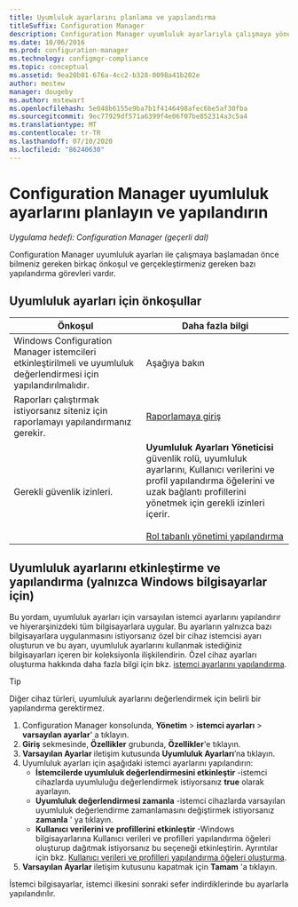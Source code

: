 ```yaml
---
title: Uyumluluk ayarlarını planlama ve yapılandırma
titleSuffix: Configuration Manager
description: Configuration Manager uyumluluk ayarlarıyla çalışmaya yönelik önkoşullar ve yapılandırma görevleri hakkında bilgi edinin.
ms.date: 10/06/2016
ms.prod: configuration-manager
ms.technology: configmgr-compliance
ms.topic: conceptual
ms.assetid: 9ea20b01-676a-4cc2-b328-0098a41b202e
author: mestew
manager: dougeby
ms.author: mstewart
ms.openlocfilehash: 5e048b6155e9ba7b1f4146498afec6be5af30fba
ms.sourcegitcommit: 9ec77929df571a6399f4e06f07be852314a3c5a4
ms.translationtype: MT
ms.contentlocale: tr-TR
ms.lasthandoff: 07/10/2020
ms.locfileid: "86240630"
---
```

# <a name="plan-for-and-configure-compliance-settings-in-configuration-manager"></a>Configuration Manager uyumluluk ayarlarını planlayın ve yapılandırın

*Uygulama hedefi: Configuration Manager (geçerli dal)*

Configuration Manager uyumluluk ayarları ile çalışmaya başlamadan önce bilmeniz gereken birkaç önkoşul ve gerçekleştirmeniz gereken bazı yapılandırma görevleri vardır.  

## <a name="prerequisites-for-compliance-settings"></a>Uyumluluk ayarları için önkoşullar  

|Önkoşul|Daha fazla bilgi|  
|------------------|----------------------|  
|Windows Configuration Manager istemcileri etkinleştirilmeli ve uyumluluk değerlendirmesi için yapılandırılmalıdır.|Aşağıya bakın|  
|Raporları çalıştırmak istiyorsanız siteniz için raporlamayı yapılandırmanız gerekir.|[Raporlamaya giriş](../../core/servers/manage/introduction-to-reporting.md)|  
|Gerekli güvenlik izinleri.|**Uyumluluk Ayarları Yöneticisi** güvenlik rolü, uyumluluk ayarlarını, Kullanıcı verilerini ve profil yapılandırma öğelerini ve uzak bağlantı profillerini yönetmek için gerekli izinleri içerir.<br /><br /> [Rol tabanlı yönetimi yapılandırma](../../core/servers/deploy/configure/configure-role-based-administration.md)|  

##  <a name="enable-and-configure-compliance-settings-for-windows-pcs-only"></a>Uyumluluk ayarlarını etkinleştirme ve yapılandırma (yalnızca Windows bilgisayarlar için)  

Bu yordam, uyumluluk ayarları için varsayılan istemci ayarlarını yapılandırır ve hiyerarşinizdeki tüm bilgisayarlara uygular. Bu ayarların yalnızca bazı bilgisayarlara uygulanmasını istiyorsanız özel bir cihaz istemcisi ayarı oluşturun ve bu ayarı, uyumluluk ayarlarını kullanmak istediğiniz bilgisayarları içeren bir koleksiyonla ilişkilendirin. Özel cihaz ayarları oluşturma hakkında daha fazla bilgi için bkz. [istemci ayarlarını yapılandırma](../../core/clients/deploy/configure-client-settings.md).  

> [!TIP]  
>  Diğer cihaz türleri, uyumluluk ayarlarını değerlendirmek için belirli bir yapılandırma gerektirmez.  

1.  Configuration Manager konsolunda, **Yönetim**  >  **istemci ayarları**  >  **varsayılan ayarlar**' a tıklayın.  
2.  **Giriş** sekmesinde, **Özellikler** grubunda, **Özellikler**'e tıklayın.  
3.  **Varsayılan Ayarlar** iletişim kutusunda **Uyumluluk Ayarları**’na tıklayın.  
4.  Uyumluluk ayarları için aşağıdaki istemci ayarlarını yapılandırın:
    - **İstemcilerde uyumluluk değerlendirmesini etkinleştir** -istemci cihazlarda uyumluluğu değerlendirmek istiyorsanız **true** olarak ayarlayın.
    - **Uyumluluk değerlendirmesi zamanla** -istemci cihazlarda varsayılan uyumluluk değerlendirme zamanlamasını değiştirmek istiyorsanız **zamanla** ' ya tıklayın.
    - **Kullanıcı verilerini ve profillerini etkinleştir** -Windows bilgisayarlarına Kullanıcı verileri ve profilleri yapılandırma öğeleri oluşturup dağıtmak istiyorsanız bu seçeneği etkinleştirin. Ayrıntılar için bkz. [Kullanıcı verileri ve profilleri yapılandırma öğeleri oluşturma](../deploy-use/create-remote-connection-profiles.md).
5. **Varsayılan Ayarlar** iletişim kutusunu kapatmak için **Tamam** 'a tıklayın.  

İstemci bilgisayarlar, istemci ilkesini sonraki sefer indirdiklerinde bu ayarlarla yapılandırılır.  
